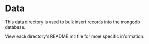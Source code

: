 # Data

This data directory is used to bulk insert records into the mongodb database.

View each directory's README.md file for more specific information.